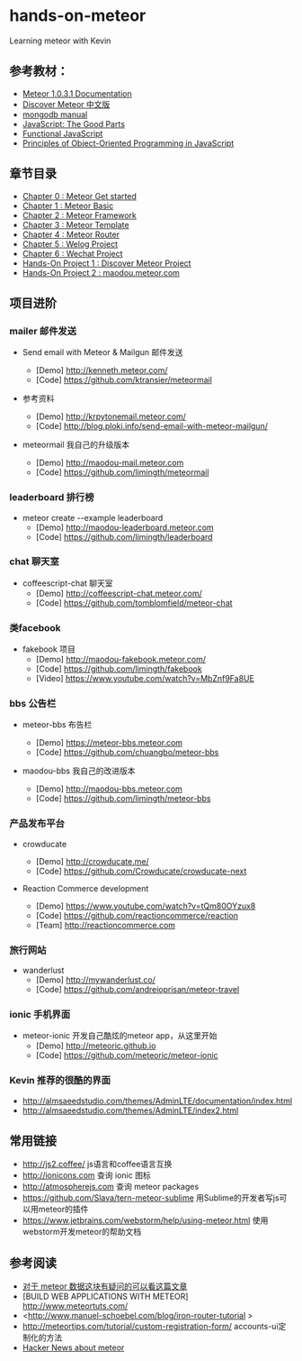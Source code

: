 # hands-on-meteor
Learning meteor with Kevin

## 参考教材： 
* [Meteor 1.0.3.1 Documentation](http://docs.meteor.com/#/basic/)
* [Discover Meteor 中文版](http://zh.discovermeteor.com/)
* [mongodb manual](http://docs.mongodb.org/manual/)
* [JavaScript: The Good Parts](http://it-ebooks.info/book/274/)
* [Functional JavaScript](http://it-ebooks.info/book/2573/)
* [Principles of Object-Oriented Programming in JavaScript](http://www.nczonline.net/blog/2012/12/18/now-available-principles-of-object-oriented-programming-in-javascript-beta/)

## 章节目录
* [Chapter 0 : Meteor Get started](0-meteor-get-started.md)
* [Chapter 1 : Meteor Basic](1-meteor-basic.md)
* [Chapter 2 : Meteor Framework](2-meteor-framework.md)
* [Chapter 3 : Meteor Template](3-meteor-template.md)
* [Chapter 4 : Meteor Router](4-meteor-router.md)
* [Chapter 5 : Welog Project](5-meteor-welog.md)
* [Chapter 6 : Wechat Project](6-meteor-wechat.md)
* [Hands-On Project 1 : Discover Meteor Project](Prj1-1-discover-meteor-hello.md)
* [Hands-On Project 2 : maodou.meteor.com](Prj2-maodou-meteor.md)

## 项目进阶
### mailer 邮件发送
* Send email with Meteor & Mailgun 邮件发送
  - [Demo] <http://kenneth.meteor.com/>
  - [Code] <https://github.com/ktransier/meteormail>

* 参考资料
  - [Demo] <http://krpytonemail.meteor.com/>
  - [Code] <http://blog.ploki.info/send-email-with-meteor-mailgun/>

* meteormail 我自己的升级版本
  - [Demo] <http://maodou-mail.meteor.com>
  - [Code] <https://github.com/limingth/meteormail>

### leaderboard 排行榜
* meteor create --example leaderboard
  - [Demo] <http://maodou-leaderboard.meteor.com>
  - [Code] <https://github.com/limingth/leaderboard>
  
### chat 聊天室
* coffeescript-chat 聊天室
  - [Demo] <http://coffeescript-chat.meteor.com/>
  - [Code] <https://github.com/tomblomfield/meteor-chat>

### 类facebook
* fakebook 项目
  - [Demo] <http://maodou-fakebook.meteor.com/>
  - [Code] <https://github.com/limingth/fakebook>
  - [Video] <https://www.youtube.com/watch?v=MbZnf9Fa8UE>

### bbs 公告栏
* meteor-bbs 布告栏
  - [Demo] <https://meteor-bbs.meteor.com>
  - [Code] <https://github.com/chuangbo/meteor-bbs>

* maodou-bbs 我自己的改进版本
  - [Demo] <http://maodou-bbs.meteor.com>
  - [Code] <https://github.com/limingth/meteor-bbs>

### 产品发布平台
* crowducate
  - [Demo] <http://crowducate.me/>
  - [Code] <https://github.com/Crowducate/crowducate-next>

* Reaction Commerce development 
  - [Demo] <https://www.youtube.com/watch?v=tQm80OYzux8>
  - [Code] <https://github.com/reactioncommerce/reaction>
  - [Team] <http://reactioncommerce.com>

### 旅行网站
* wanderlust
  - [Demo] <http://mywanderlust.co/>
  - [Code] <https://github.com/andreioprisan/meteor-travel>

### ionic 手机界面
* meteor-ionic 开发自己酷炫的meteor app，从这里开始
  - [Demo] <http://meteoric.github.io>
  - [Code] <https://github.com/meteoric/meteor-ionic>

### Kevin 推荐的很酷的界面
* http://almsaeedstudio.com/themes/AdminLTE/documentation/index.html
* http://almsaeedstudio.com/themes/AdminLTE/index2.html

## 常用链接
* http://js2.coffee/  js语言和coffee语言互换
* http://ionicons.com  查询 ionic 图标
* http://atmospherejs.com  查询 meteor packages
* https://github.com/Slava/tern-meteor-sublime 用Sublime的开发者写js可以用meteor的插件
* https://www.jetbrains.com/webstorm/help/using-meteor.html 使用webstorm开发meteor的帮助文档

## 参考阅读
* [对于 meteor 数据这块有疑问的可以看这篇文章](https://medium.com/@stubailo/data-flow-from-the-database-to-the-ui-three-layers-of-meteor-d5e208b466c3)
* [BUILD WEB APPLICATIONS WITH METEOR] <http://www.meteortuts.com/>
* <http://www.manuel-schoebel.com/blog/iron-router-tutorial >
* http://meteortips.com/tutorial/custom-registration-form/  accounts-ui定制化的方法
* [Hacker News about meteor](https://hn.algolia.com/?query=meteor&sort=byDate&prefix&page=0&dateRange=all&type=story)
